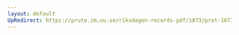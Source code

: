 ```yaml
---
layout: default
UpRedirect: https://pruto.im.uu.se/riksdagen-records-pdf/1873/prot-1873--fk--507/prot-1873--fk--507_002.pdf
---
```


